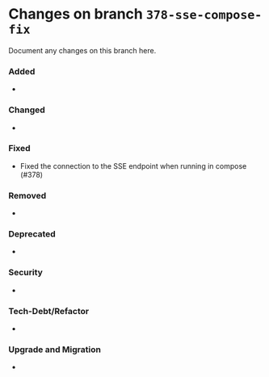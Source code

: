 # Changes on branch `378-sse-compose-fix`
Document any changes on this branch here.
### Added
- 

### Changed
- 

### Fixed
- Fixed the connection to the SSE endpoint when running in compose (#378)

### Removed
- 

### Deprecated
- 

### Security
- 

### Tech-Debt/Refactor
- 

### Upgrade and Migration
- 
